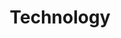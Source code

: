 ---
title: "Technology"
description: "This is a technology category"
slug: "technology"
image: "eva.png"
style:
    background: "#66ccff"
    color: "#fff"
---